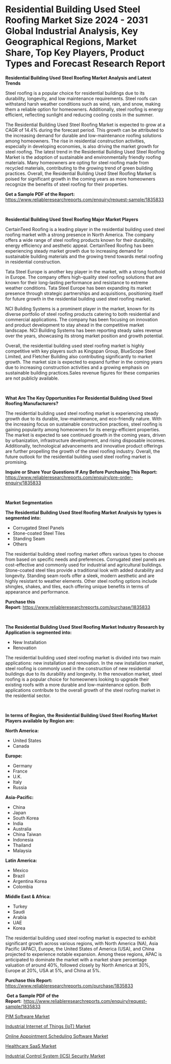 <p><h1>Residential Building Used Steel Roofing Market Size 2024 - 2031 Global Industrial Analysis, Key Geographical Regions, Market Share, Top Key Players, Product Types and Forecast Research Report</h1></p><p><strong>Residential Building Used Steel Roofing Market Analysis and Latest Trends</strong></p>
<p><p>Steel roofing is a popular choice for residential buildings due to its durability, longevity, and low maintenance requirements. Steel roofs can withstand harsh weather conditions such as wind, rain, and snow, making them a reliable option for homeowners. Additionally, steel roofing is energy efficient, reflecting sunlight and reducing cooling costs in the summer.</p><p>The Residential Building Used Steel Roofing Market is expected to grow at a CAGR of 14.4% during the forecast period. This growth can be attributed to the increasing demand for durable and low-maintenance roofing solutions among homeowners. The rise in residential construction activities, especially in developing economies, is also driving the market growth for steel roofing. The latest trend in the Residential Building Used Steel Roofing Market is the adoption of sustainable and environmentally friendly roofing materials. Many homeowners are opting for steel roofing made from recycled materials, contributing to the growing trend of green building practices. Overall, the Residential Building Used Steel Roofing Market is poised for significant growth in the coming years as more homeowners recognize the benefits of steel roofing for their properties.</p></p>
<p><strong>Get a Sample PDF of the Report:&nbsp;</strong> <a href="https://www.reliableresearchreports.com/enquiry/request-sample/1835833">https://www.reliableresearchreports.com/enquiry/request-sample/1835833</a></p>
<p>&nbsp;</p>
<p><strong>Residential Building Used Steel Roofing Major Market Players</strong></p>
<p><p>CertainTeed Roofing is a leading player in the residential building used steel roofing market with a strong presence in North America. The company offers a wide range of steel roofing products known for their durability, energy efficiency and aesthetic appeal. CertainTeed Roofing has been experiencing steady market growth due to increasing demand for sustainable building materials and the growing trend towards metal roofing in residential construction.</p><p>Tata Steel Europe is another key player in the market, with a strong foothold in Europe. The company offers high-quality steel roofing solutions that are known for their long-lasting performance and resistance to extreme weather conditions. Tata Steel Europe has been expanding its market presence through strategic partnerships and acquisitions, positioning itself for future growth in the residential building used steel roofing market.</p><p>NCI Building Systems is a prominent player in the market, known for its diverse portfolio of steel roofing products catering to both residential and commercial applications. The company has been focusing on innovation and product development to stay ahead in the competitive market landscape. NCI Building Systems has been reporting steady sales revenue over the years, showcasing its strong market position and growth potential.</p><p>Overall, the residential building used steel roofing market is highly competitive with key players such as Kingspan Group, BlueScope Steel Limited, and Fletcher Building also contributing significantly to market growth. The market size is expected to expand further in the coming years due to increasing construction activities and a growing emphasis on sustainable building practices.Sales revenue figures for these companies are not publicly available.</p></p>
<p>&nbsp;</p>
<p><strong>What Are The Key Opportunities For Residential Building Used Steel Roofing Manufacturers?</strong></p>
<p><p>The residential building used steel roofing market is experiencing steady growth due to its durable, low-maintenance, and eco-friendly nature. With the increasing focus on sustainable construction practices, steel roofing is gaining popularity among homeowners for its energy-efficient properties. The market is expected to see continued growth in the coming years, driven by urbanization, infrastructure development, and rising disposable incomes. Additionally, technological advancements and innovative product offerings are further propelling the growth of the steel roofing industry. Overall, the future outlook for the residential building used steel roofing market is promising.</p></p>
<p><strong>Inquire or Share Your Questions If Any Before Purchasing This Report:</strong> <a href="https://www.reliableresearchreports.com/enquiry/pre-order-enquiry/1835833">https://www.reliableresearchreports.com/enquiry/pre-order-enquiry/1835833</a></p>
<p>&nbsp;</p>
<p><strong>Market Segmentation</strong></p>
<p><strong>The Residential Building Used Steel Roofing Market Analysis by types is segmented into:</strong></p>
<p><ul><li>Corrugated Steel Panels</li><li>Stone-coated Steel Tiles</li><li>Standing Seam</li><li>Others</li></ul></p>
<p><p>The residential building steel roofing market offers various types to choose from based on specific needs and preferences. Corrugated steel panels are cost-effective and commonly used for industrial and agricultural buildings. Stone-coated steel tiles provide a traditional look with added durability and longevity. Standing seam roofs offer a sleek, modern aesthetic and are highly resistant to weather elements. Other steel roofing options include shingles, shakes, and tiles, each offering unique benefits in terms of appearance and performance.</p></p>
<p><strong>Purchase this Report:&nbsp;</strong><a href="https://www.reliableresearchreports.com/purchase/1835833">https://www.reliableresearchreports.com/purchase/1835833</a></p>
<p>&nbsp;</p>
<p><strong>The Residential Building Used Steel Roofing Market Industry Research by Application is segmented into:</strong></p>
<p><ul><li>New Installation</li><li>Renovation</li></ul></p>
<p><p>The residential building used steel roofing market is divided into two main applications: new installation and renovation. In the new installation market, steel roofing is commonly used in the construction of new residential buildings due to its durability and longevity. In the renovation market, steel roofing is a popular choice for homeowners looking to upgrade their existing roofs with a more durable and low-maintenance option. Both applications contribute to the overall growth of the steel roofing market in the residential sector.</p></p>
<p>&nbsp;</p>
<p><strong>In terms of Region, the Residential Building Used Steel Roofing Market Players available by Region are:</strong></p>
<p>
    <p> <strong> North America: </strong>
        <ul>
            <li>United States</li>
            <li>Canada</li>
        </ul>
        </p> 
    <p> <strong> Europe: </strong>
        <ul>
            <li>Germany</li>
            <li>France</li>
            <li>U.K.</li>
            <li>Italy</li>
            <li>Russia</li>
        </ul>
        </p> 
    <p> <strong> Asia-Pacific: </strong>
        <ul>
            <li>China</li>
            <li>Japan</li>
            <li>South Korea</li>
            <li>India</li>
            <li>Australia</li>
            <li>China Taiwan</li>
            <li>Indonesia</li>
            <li>Thailand</li>
            <li>Malaysia</li>
        </ul>
        </p> 
    <p> <strong> Latin America: </strong>
        <ul>
            <li>Mexico</li>
            <li>Brazil</li>
            <li>Argentina Korea</li>
            <li>Colombia</li>
        </ul>
        </p> 
    <p> <strong> Middle East & Africa: </strong>
        <ul>
            <li>Turkey</li>
            <li>Saudi</li>
            <li>Arabia</li>
            <li>UAE</li>
            <li>Korea</li>
        </ul>
    </p>
    </p>
<p><p>The residential building used steel roofing market is expected to exhibit significant growth across various regions, with North America (NA), Asia Pacific (APAC), Europe, the United States of America (USA), and China projected to experience notable expansion. Among these regions, APAC is anticipated to dominate the market with a market share percentage valuation of around 40%, followed closely by North America at 30%, Europe at 20%, USA at 5%, and China at 5%.</p></p>
<p><strong>Purchase this Report: </strong><a href="https://www.reliableresearchreports.com/purchase/1835833">https://www.reliableresearchreports.com/purchase/1835833</a></p>
<p>&nbsp;<strong>Get a Sample PDF of the Report:&nbsp;&nbsp;</strong><a href="https://www.reliableresearchreports.com/enquiry/request-sample/1835833">https://www.reliableresearchreports.com/enquiry/request-sample/1835833</a></p>
<p><strong></strong></p>
<p><p><a href="https://medium.com/@twiladurgan_88301/pim-software-market-the-key-to-successful-business-strategy-forecast-till-2031-dbab936a15fc">PIM Software Market</a></p><p><a href="https://github.com/bentleemidoriestelle7o/Market-Research-Report-List-1/blob/main/industrial-internet-of-things-iot-market.md">Industrial Internet of Things (IoT) Market</a></p><p><a href="https://medium.com/@kevontoy1/online-appointment-scheduling-software-market-comprehensive-assessment-by-type-application-and-79aa3696ae9c">Online Appointment Scheduling Software Market</a></p><p><a href="https://medium.com/@randyweaver2003/healthcare-saas-market-trends-forecast-and-competitive-analysis-to-2031-95facb6381d8">Healthcare SaaS Market</a></p><p><a href="https://github.com/guneycigdem35/Market-Research-Report-List-2/blob/main/industrial-control-system-ics-security-market.md">Industrial Control System (ICS) Security Market</a></p></p>